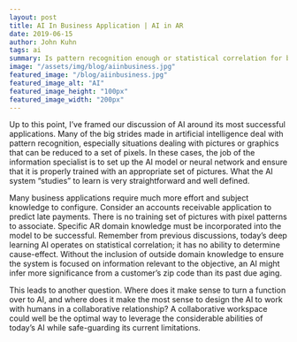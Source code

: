 ```yaml
---
layout: post
title: AI In Business Application | AI in AR
date: 2019-06-15
author: John Kuhn
tags: ai
summary: Is pattern recognition enough or statistical correlation for business application?
image: "/assets/img/blog/aiinbusiness.jpg"
featured_image: "/blog/aiinbusiness.jpg"
featured_image_alt: "AI"
featured_image_height: "100px"
featured_image_width: "200px"
---
```


Up to this point, I’ve framed our discussion of AI around its most successful applications.   Many of the big strides made in artificial intelligence deal with pattern recognition, especially situations dealing with pictures or graphics that can be reduced to a set of pixels.  In these cases, the job of the information specialist is to set up the AI model or neural network and ensure that it is properly trained with an appropriate set of pictures. What the AI system “studies” to learn is very straightforward and well defined. 

Many business applications require much more effort and subject knowledge to configure.  Consider an accounts receivable application to predict late payments.  There is no training set of pictures with pixel patterns to associate.  Specific AR domain knowledge must be incorporated into the model to be successful.  Remember from previous discussions, today’s deep learning AI operates on statistical correlation; it has no ability to determine cause-effect.  Without the inclusion of outside domain knowledge to ensure the system is focused on information relevant to the objective, an AI might infer more significance from a customer’s zip code than its past due aging.   

This leads to another question.  Where does it make sense to turn a function over to AI, and where does it make the most sense to design the AI to work with humans in a collaborative relationship?  A collaborative workspace could well be the optimal way to leverage the considerable abilities of today’s AI while safe-guarding its current limitations.  